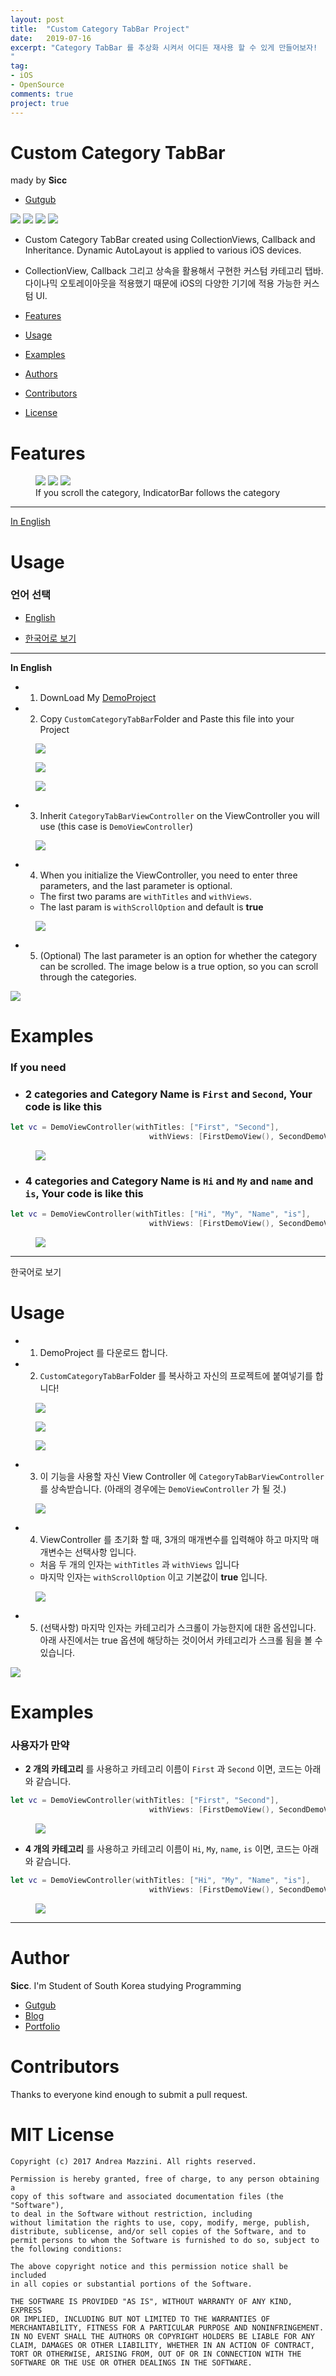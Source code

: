 ```yaml
---
layout: post
title:  "Custom Category TabBar Project"
date:   2019-07-16
excerpt: "Category TabBar 를 추상화 시켜서 어디든 재사용 할 수 있게 만들어보자!
"
tag:
- iOS
- OpenSource
comments: true
project: true
---
```


# Custom Category TabBar
mady by **Sicc**
* [Gutgub](https://github.com/changSic)

<a href="https://img.shields.io/badge/Version-v1.0-success"><img src="https://img.shields.io/badge/Version-v1.0-success"></a>
<a href="https://img.shields.io/badge/License-MIT-blue"><img src="https://img.shields.io/badge/License-MIT-blue"></a>
<a href="https://img.shields.io/badge/Platform-iOS-lightgrey"><img src="https://img.shields.io/badge/Platform-iOS-lightgrey"></a>
<a href="https://img.shields.io/badge/Swift-5.0-orange"><img src="https://img.shields.io/badge/Swift-5.0-orange"></a>

* Custom Category TabBar created using CollectionViews, Callback and Inheritance. Dynamic AutoLayout is applied to various iOS devices.

* CollectionView, Callback 그리고 상속을 활용해서 구현한 커스텀 카테고리 탭바. 다이나믹 오토레이아웃을 적용했기 때문에 iOS의 다양한 기기에 적용 가능한 커스텀 UI.

* [Features](#features)
* [Usage](#usage)
* [Examples](#examples)
* [Authors](#authors)
* [Contributors](#contributors)
* [License](#license)

# <a id="features">Features</a>
<figure class="third">
	<img src="/assets/ViewSwipe.gif">
	<img src="/assets/CategoryTap.gif">
	<img src="/assets/CategoryScrollingWithIndicatorBar.gif">
	<figcaption>If you scroll the category, IndicatorBar follows the category</figcaption>
</figure>

---

<a href="#eng">In English</a>

# <a id="usage">Usage</a>

### 언어 선택

* [English](#eng)

* [한국어로 보기](#kor)

---

<a id="eng"><strong>In English</strong></a>

* 1. DownLoad My [DemoProject](https://github.com/changSic/CustomCategoryTabBar)

* 2. Copy `CustomCategoryTabBar`Folder and Paste this file into your Project
<figure>
<a href="/assets/CategoryTabBarPath1.png">
<img src="/assets/CategoryTabBarPath1.png">
</a>
</figure>
<figure>
<a href="/assets/CategoryTabBarPath2.png">
<img src="/assets/CategoryTabBarPath2.png">
</a>
</figure>
<figure>
<a href="/assets/CustomCategoryTabBarFolder.png">
<img src="/assets/CustomCategoryTabBarFolder.png">
</a>
</figure>


* 3. Inherit `CategoryTabBarViewController` on the ViewController you will use
(this case is `DemoViewController`)
<figure>
<a href="/assets/InheritCategoryTabBarVC.png">
<img src="/assets/InheritCategoryTabBarVC.png">
</a>
</figure>

* 4. When you initialize the ViewController, you need to enter three parameters, and the last parameter is optional.
  * The first two params are `withTitles` and `withViews`.
  * The last param is `withScrollOption` and default is **true**
<figure>
<a href="/assets/CategoryTabBarInit.png">
<img src="/assets/CategoryTabBarInit.png">
</a>
</figure>

* 5. (Optional) The last parameter is an option for whether the category can be scrolled.
The image below is a true option, so you can scroll through the categories.
<img src="/assets/CategoryScrollingWithIndicatorBar.gif">


# <a id="examples">Examples</a>

### If you need
* ### 2 categories and Category Name is `First` and `Second`, Your code is like this

~~~ swift
let vc = DemoViewController(withTitles: ["First", "Second"],
                               withViews: [FirstDemoView(), SecondDemoView()])
~~~

<figure>
<a href="/assets/CategoryNumIs2.gif">
<img src="/assets/CategoryNumIs2.gif">
</a>
</figure>

* ### 4 categories and Category Name is `Hi` and `My` and `name` and `is`, Your code is like this
~~~ swift
let vc = DemoViewController(withTitles: ["Hi", "My", "Name", "is"],
                               withViews: [FirstDemoView(), SecondDemoView(), ThirdDemoView(), FourthDemoView()])
~~~
<figure>
<a href="/assets/CategoryNumIs4.gif">
<img src="/assets/CategoryNumIs4.gif">
</a>
</figure>

---

<a id="kor">한국어로 보기</a>

# Usage
* 1. DemoProject 를 다운로드 합니다.

* 2. `CustomCategoryTabBar`Folder 를 복사하고 자신의 프로젝트에 붙여넣기를 합니다!
<figure>
<a href="/assets/CategoryTabBarPath1.png">
<img src="/assets/CategoryTabBarPath1.png">
</a>
</figure>
<figure>
<a href="/assets/CategoryTabBarPath2.png">
<img src="/assets/CategoryTabBarPath2.png">
</a>
</figure>
<figure>
<a href="/assets/CustomCategoryTabBarFolder.png">
<img src="/assets/CustomCategoryTabBarFolder.png">
</a>
</figure>


* 3. 이 기능을 사용할 자신  View Controller 에 `CategoryTabBarViewController` 를 상속받습니다. (아래의 경우에는 `DemoViewController` 가 될 것.)
<figure>
<a href="/assets/InheritCategoryTabBarVC.png">
<img src="/assets/InheritCategoryTabBarVC.png">
</a>
</figure>

* 4. ViewController 를 초기화 할 때, 3개의 매개변수를 입력해야 하고 마지막 매개변수는 선택사항 입니다.
  * 처음 두 개의 인자는 `withTitles` 과 `withViews` 입니다
  * 마지막 인자는 `withScrollOption` 이고 기본값이 **true** 입니다.
<figure>
<a href="/assets/CategoryTabBarInit.png">
<img src="/assets/CategoryTabBarInit.png">
</a>
</figure>

* 5. (선택사항) 마지막 인자는 카테고리가 스크롤이 가능한지에 대한 옵션입니다. 아래 사진에서는 true 옵션에 해당하는 것이어서 카테고리가 스크롤 됨을 볼 수 있습니다.

<img src="/assets/CategoryScrollingWithIndicatorBar.gif">



# Examples

### 사용자가 만약
* **2 개의 카테고리** 를 사용하고 카테고리 이름이 `First` 과 `Second` 이면, 코드는 아래와 같습니다.
~~~ swift
let vc = DemoViewController(withTitles: ["First", "Second"],
                               withViews: [FirstDemoView(), SecondDemoView()])
~~~
<figure>
<a href="/assets/CategoryNumIs2.gif">
<img src="/assets/CategoryNumIs2.gif">
</a>
</figure>

* **4 개의 카테고리** 를 사용하고 카테고리 이름이 `Hi`, `My`, `name`,  `is` 이면, 코드는 아래와 같습니다.
~~~ swift
let vc = DemoViewController(withTitles: ["Hi", "My", "Name", "is"],
                               withViews: [FirstDemoView(), SecondDemoView(), ThirdDemoView(), FourthDemoView()])
~~~
<figure>
<a href="/assets/CategoryNumIs4.gif">
<img src="/assets/CategoryNumIs4.gif">
</a>
</figure>

---

# <a id="author">Author</a>
**Sicc**. I'm Student of South Korea studying Programming

* [Gutgub](https://github.com/changSic)
* [Blog](https://changsic.github.io/)
* [Portfolio](https://changsic.github.io/AboutSicc/)

# <a id="contributors">Contributors</a>
Thanks to everyone kind enough to submit a pull request.

# <a id="license">MIT License</a>

	Copyright (c) 2017 Andrea Mazzini. All rights reserved.

	Permission is hereby granted, free of charge, to any person obtaining a
	copy of this software and associated documentation files (the "Software"),
	to deal in the Software without restriction, including
	without limitation the rights to use, copy, modify, merge, publish,
	distribute, sublicense, and/or sell copies of the Software, and to
	permit persons to whom the Software is furnished to do so, subject to
	the following conditions:

	The above copyright notice and this permission notice shall be included
	in all copies or substantial portions of the Software.

	THE SOFTWARE IS PROVIDED "AS IS", WITHOUT WARRANTY OF ANY KIND, EXPRESS
	OR IMPLIED, INCLUDING BUT NOT LIMITED TO THE WARRANTIES OF
	MERCHANTABILITY, FITNESS FOR A PARTICULAR PURPOSE AND NONINFRINGEMENT.
	IN NO EVENT SHALL THE AUTHORS OR COPYRIGHT HOLDERS BE LIABLE FOR ANY
	CLAIM, DAMAGES OR OTHER LIABILITY, WHETHER IN AN ACTION OF CONTRACT,
	TORT OR OTHERWISE, ARISING FROM, OUT OF OR IN CONNECTION WITH THE
	SOFTWARE OR THE USE OR OTHER DEALINGS IN THE SOFTWARE.
